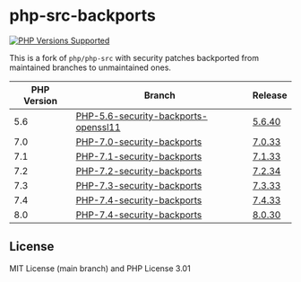 # php-src-backports
<p>
  <a href="https://github.com/shivammathur/php-src-backports" title="php-src-backports">
    <img alt="PHP Versions Supported" src="https://img.shields.io/badge/php-5.6%20to%207.4-777bb3.svg?logo=php&logoColor=white&labelColor=555555">
  </a>
<p>

This is a fork of `php/php-src` with security patches backported from maintained branches to unmaintained ones.

|PHP Version|Branch|Release|
|---|---|---|
|5.6|[PHP-5.6-security-backports-openssl11](https://github.com/shivammathur/php-src-backports/tree/PHP-5.6-security-backports)|[5.6.40](https://github.com/shivammathur/php-src-backports/archive/5.6.40.tar.gz)|
|7.0|[PHP-7.0-security-backports](https://github.com/shivammathur/php-src-backports/tree/PHP-7.0-security-backports)|[7.0.33](https://github.com/shivammathur/php-src-backports/archive/7.0.33.tar.gz)|
|7.1|[PHP-7.1-security-backports](https://github.com/shivammathur/php-src-backports/tree/PHP-7.1-security-backports)|[7.1.33](https://github.com/shivammathur/php-src-backports/archive/7.1.33.tar.gz)|
|7.2|[PHP-7.2-security-backports](https://github.com/shivammathur/php-src-backports/tree/PHP-7.2-Security-backports)|[7.2.34](https://github.com/shivammathur/php-src-backports/archive/7.2.34.tar.gz)|
|7.3|[PHP-7.3-security-backports](https://github.com/shivammathur/php-src-backports/tree/PHP-7.3-security-backports)|[7.3.33](https://github.com/shivammathur/php-src-backports/archive/7.3.33.tar.gz)|
|7.4|[PHP-7.4-security-backports](https://github.com/shivammathur/php-src-backports/tree/PHP-7.4-security-backports)|[7.4.33](https://github.com/shivammathur/php-src-backports/archive/7.4.33.tar.gz)|
|8.0|[PHP-7.4-security-backports](https://github.com/shivammathur/php-src-backports/tree/PHP-8.0-security-backports)|[8.0.30](https://github.com/shivammathur/php-src-backports/archive/8.0.30.tar.gz)|

## License

MIT License (main branch) and PHP License 3.01
